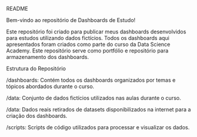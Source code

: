 README

Bem-vindo ao repositório de Dashboards de Estudo!

Este repositório foi criado para publicar meus dashboards desenvolvidos para estudos utilizando dados fictícios. 
Todos os dashboards aqui apresentados foram criados como parte do curso da Data Science Academy. 
Este repositório serve como portfólio e repositório para armazenamento dos dashboards.

Estrutura do Repositório

/dashboards: Contém todos os dashboards organizados por temas e tópicos abordados durante o curso.

/data: Conjunto de dados fictícios utilizados nas aulas durante o curso. 

/data: Dados reais retirados de datasets disponibilizados na internet para a criação dos dashboards.

/scripts: Scripts de código utilizados para processar e visualizar os dados.
